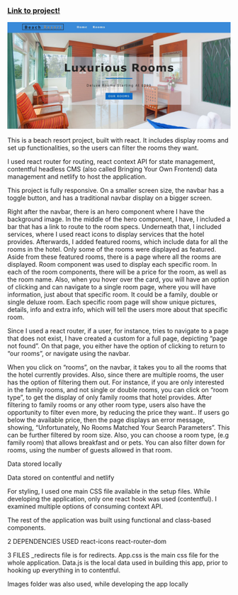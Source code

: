 <h3>
    <a href="https://beach-resort-7c171.web.app/">Link to project!</a>
</h3>
<img src='src/images/githubdisplaypic.jpeg' title='Beach resort hero'>

This is a beach resort project, built with react. It includes display rooms and set up functionalities, so the users can filter the rooms they want.

I used react router for routing, react context API for state management, contentful headless CMS (also called Bringing Your Own Frontend) data management and netlify to host the application. 

This project is fully responsive. On a smaller screen size, the navbar has a toggle button, and has a traditional navbar display on a bigger screen.

Right after the navbar, there is an hero component where I have the background image. In the middle of the hero component, I have, I included a bar that has a link to route to the room specs. Underneath that, I included services, where I used react icons to display services that the hotel provides. Afterwards, I added featured rooms, which include data for all the rooms in the hotel. Only some of the rooms were displayed as featured. Aside from these featured rooms, there is a page where all the rooms are displayed. Room component was used to display each specific room. In each of the room components, there will be a price for the room, as well as the room name. Also, when you hover over the card, you will have an option of clicking and can navigate to a single room page, where you will have information, just about that specific room. It could be a family, double or single deluxe room. Each specific room page will show unique pictures, details, info and extra info, which will tell the users more about that specific room.

Since I used a react router, if a user, for instance, tries to navigate to a page that does not exist, I have created a custom for a full page, depicting “page not found”. On that page, you either have the option of clicking to return to “our rooms”, or navigate using the navbar. 

When you click on “rooms”, on the navbar, it takes you to all the rooms that the hotel currently provides. Also, since there are multiple rooms, the user has the option of filtering them out. For instance, if you are only interested in the family rooms, and not single or double rooms, you can click on “room type”, to get the display of only family rooms that hotel provides. After filtering to family rooms or any other room type, users also have the opportunity to filter even more, by reducing the price they want.. If users go below the available price, then the page displays an error message, showing, “Unfortunately, No Rooms Matched Your Search Parameters”. This can be further filtered by room size. Also, you can choose a room type, (e.g family room) that allows breakfast and or pets. You can also filter down for rooms, using the number of guests allowed in that room.

Data stored locally


Data stored on contentful and netlify


For styling, I used one main CSS file available in the setup files. While developing the application, only one react hook was used (contentful). I examined multiple options of consuming context API.

The rest of the application was built using functional and class-based components.

2 DEPENDENCIES USED
react-icons
react-router-dom

3 FILES
_redirects file is for redirects. 
App.css is the main css file for the whole application.
Data.js is the local data used in building this app, prior to hooking up everything in to contentful.

Images folder was also used, while developing the app locally
